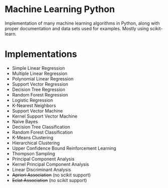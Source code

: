 # Machine Learning Python
Implementation of many machine learning algorithms in Python, along with proper documentation and data sets used for examples. Mostly using scikit-learn.

# Implementations
  - Simple Linear Regression
  - Multiple Linear Regression
  - Polynomial Linear Regression
  - Support Vector Regression
  - Decision Tree Regression
  - Random Forest Regression
  - Logistic Regression
  - K-Nearest Neighbors
  - Support Vector Machine
  - Kernel Support Vector Machine
  - Naive Bayes
  - Decision Tree Classification
  - Random Forest Classification
  - K-Means Clustering
  - Hierarchical Clustering
  - Upper Confidence Bound Reinforcement Learning
  - Thompson Sampling
  - Principal Component Analysis
  - Kernel Principal Component Analysis
  - Linear Discriminant Analysis
  - ~~Apriori Association~~ (no scikit support)
  - ~~Eclat Association~~ (no scikit support)
